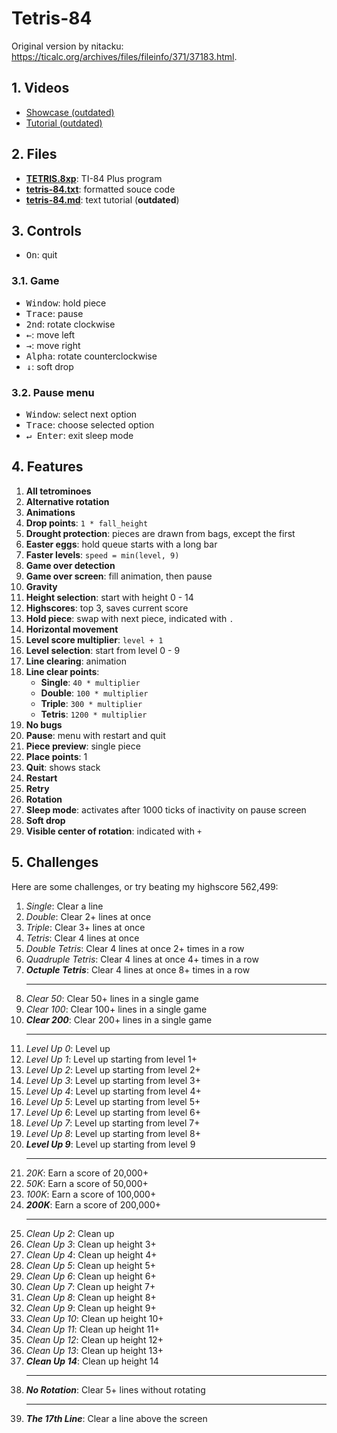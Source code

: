 # Tetris-84

Original version by nitacku: https://ticalc.org/archives/files/fileinfo/371/37183.html.

## 1. Videos

- [Showcase (outdated)](https://youtu.be/fckcAI3UAVc)
- [Tutorial (outdated)](https://youtu.be/ctYHvZmyS2I)

## 2. Files

- [**TETRIS.8xp**](TETRIS.8xp): TI-84 Plus program
- [**tetris-84.txt**](tetris-84.txt): formatted souce code
- [**tetris-84.md**](tetris-84.md): text tutorial (**outdated**)

## 3. Controls

- <kbd>On</kbd>: quit

### 3.1. Game

- <kbd>Window</kbd>: hold piece
- <kbd>Trace</kbd>: pause
- <kbd>2nd</kbd>: rotate clockwise
- <kbd>←</kbd>: move left
- <kbd>→</kbd>: move right
- <kbd>Alpha</kbd>: rotate counterclockwise
- <kbd>↓</kbd>: soft drop

### 3.2. Pause menu

- <kbd>Window</kbd>: select next option
- <kbd>Trace</kbd>: choose selected option
- <kbd>↵ Enter</kbd>: exit sleep mode

## 4. Features

1. **All tetrominoes**
2. **Alternative rotation**
3. **Animations**
4. **Drop points**: `1 * fall_height`
5. **Drought protection**: pieces are drawn from bags, except the first
6. **Easter eggs**: hold queue starts with a long bar
7. **Faster levels**: `speed = min(level, 9)`
8. **Game over detection**
9. **Game over screen**: fill animation, then pause
10. **Gravity**
11. **Height selection**: start with height 0 - 14
12. **Highscores**: top 3, saves current score
13. **Hold piece**: swap with next piece, indicated with `.`
14. **Horizontal movement**
15. **Level score multiplier**: `level + 1`
16. **Level selection**: start from level 0 - 9
17. **Line clearing**: animation
18. **Line clear points**:
    - **Single**: `40 * multiplier`
    - **Double**: `100 * multiplier`
    - **Triple**: `300 * multiplier`
    - **Tetris**: `1200 * multiplier`
19. **No bugs**
20. **Pause**: menu with restart and quit
21. **Piece preview**: single piece
22. **Place points**: 1
23. **Quit**: shows stack
24. **Restart**
25. **Retry**
26. **Rotation**
27. **Sleep mode**: activates after 1000 ticks of inactivity on pause screen
28. **Soft drop**
29. **Visible center of rotation**: indicated with `+`

## 5. Challenges

Here are some challenges, or try beating my highscore 562,499:

1. *Single*: Clear a line
2. *Double*: Clear 2+ lines at once
3. *Triple*: Clear 3+ lines at once
4. *Tetris*: Clear 4 lines at once
5. *Double Tetris*: Clear 4 lines at once 2+ times in a row
6. *Quadruple Tetris*: Clear 4 lines at once 4+ times in a row
7. ***Octuple Tetris***: Clear 4 lines at once 8+ times in a row
    ***
8. *Clear 50*: Clear 50+ lines in a single game
9. *Clear 100*: Clear 100+ lines in a single game
10. ***Clear 200***: Clear 200+ lines in a single game
    ***
11. *Level Up 0*: Level up
12. *Level Up 1*: Level up starting from level 1+
13. *Level Up 2*: Level up starting from level 2+
14. *Level Up 3*: Level up starting from level 3+
15. *Level Up 4*: Level up starting from level 4+
16. *Level Up 5*: Level up starting from level 5+
17. *Level Up 6*: Level up starting from level 6+
18. *Level Up 7*: Level up starting from level 7+
19. *Level Up 8*: Level up starting from level 8+
20. ***Level Up 9***: Level up starting from level 9
    ***
21. *20K*: Earn a score of 20,000+
22. *50K*: Earn a score of 50,000+
23. *100K*: Earn a score of 100,000+
24. ***200K***: Earn a score of 200,000+
    ***
25. *Clean Up 2*: Clean up
26. *Clean Up 3*: Clean up height 3+
27. *Clean Up 4*: Clean up height 4+
28. *Clean Up 5*: Clean up height 5+
29. *Clean Up 6*: Clean up height 6+
30. *Clean Up 7*: Clean up height 7+
31. *Clean Up 8*: Clean up height 8+
32. *Clean Up 9*: Clean up height 9+
33. *Clean Up 10*: Clean up height 10+
34. *Clean Up 11*: Clean up height 11+
35. *Clean Up 12*: Clean up height 12+
36. *Clean Up 13*: Clean up height 13+
37. ***Clean Up 14***: Clean up height 14
    ***
38. ***No Rotation***: Clear 5+ lines without rotating
    ***
39. ***The 17th Line***: Clear a line above the screen